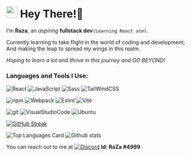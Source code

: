<h1><img src="https://emojis.slackmojis.com/emojis/images/1531849430/4246/blob-sunglasses.gif?1531849430" width="30"/> Hey There!👋 </h1>

I’m **Raza**, an *aspiring* **fullstack dev**`(Learning React atm)`.

Currently learning to take flight in the world of coding and development; And making the leap to spread my wings in this realm. 

*Hoping to learn a lot and thrive in this journey and GO BEYOND!*


<!---
RazaNaqsh/RazaNaqsh is a ✨ special ✨ repository because its `README.md` (this file) appears on your GitHub profile.
You can click the Preview link to take a look at your changes.
--->

<h3>Languages and Tools I Use:</h3>
<p>  <img alt="React" src="https://img.shields.io/badge/-React-%2320232a?style=flat-square&logo=react&logoColor=2361DAFB" />
  <img alt="JavaScript" src="https://img.shields.io/badge/-JavaScript-%23323330?style=flat-square&logo=javascript&logoColor=%23F7DF1E" />
   <img alt="Sass" src="https://img.shields.io/badge/-Sass-CC6699?style=flat-square&logo=sass&logoColor=white" />
    <img alt="TailWindCSS" src="https://img.shields.io/badge/-tailwindcss-%2338B2AC?style=flat-square&logo=tailwind-css&logoColor=white" />
    </p>
  <p>
   <img alt="npm" src="https://img.shields.io/badge/-NPM-CB3837?style=flat-square&logo=npm&logoColor=white" />
  <img alt="Webpack" src="https://img.shields.io/badge/-Webpack-8DD6F9?style=flat-square&logo=webpack&logoColor=white" />
    <img alt="Eslint" src="https://img.shields.io/badge/-eslint-4B3263?style=flat-square&logo=eslint&logoColor=white" /> 
   <img alt="Vite" src="https://img.shields.io/badge/-Vite-%23646CFF?style=flat-square&logo=vite&logoColor=white" />
   </p>
   <p>
   <img alt="git" src="https://img.shields.io/badge/-Git-F05032?style=flat-square&logo=git&logoColor=white" />
   <img alt="VisualStudioCode" src="https://img.shields.io/badge/-VisualStudioCode-0078d7?style=flat-square&logo=visual-studio-code&logoColor=white" />
  <img alt="Ubuntu" src="https://img.shields.io/badge/-Ubuntu-E95420?style=flat-square&logo=ubuntu&logoColor=white" />
</p>

[![GitHub Streak](https://github-readme-streak-stats.herokuapp.com/?user=RazaNaqsh&theme=react)](https://git.io/streak-stats)


![Top Languages Card](https://github-readme-stats.vercel.app/api/top-langs/?username=RazaNaqsh&theme=react)
![Github stats](https://github-readme-stats.vercel.app/api?username=RazaNaqsh&theme=react&show_icons=true&count_private=true)



You can reach out to me at  <a href="#"><img alt="Discord" src="https://img.shields.io/badge/-Discord-5865F2.svg?logo=discord&logoColor=white"></a> **Id: RaZa #4999**
